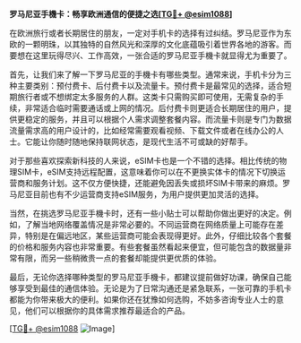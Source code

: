 **罗马尼亚手機卡：畅享欧洲通信的便捷之选[[TG💪+ @esim1088](https://t.me/s/esim1088)]**

在欧洲旅行或者长期居住的朋友，一定对手机卡的选择有过纠结。罗马尼亚作为东欧的一颗明珠，以其独特的自然风光和深厚的文化底蕴吸引着世界各地的游客。而要想在这里玩得尽兴、工作高效，一张合适的罗马尼亚手機卡就显得尤为重要了。

首先，让我们来了解一下罗马尼亚的手機卡有哪些类型。通常来说，手机卡分为三种主要类别：预付费卡、后付费卡以及流量卡。预付费卡是最常见的选择，适合短期旅行者或不想绑定太多服务的人群。这类卡只需购买即可使用，无需复杂的手续，非常适合临时需要通话或上网的情况。后付费卡则更适合长期居住的用户，提供更稳定的服务，并且可以根据个人需求调整套餐内容。而流量卡则是专门为数据流量需求高的用户设计的，比如经常需要观看视频、下载文件或者在线办公的人士。它能让你随时随地保持联网状态，是现代生活不可或缺的好帮手。

对于那些喜欢探索新科技的人来说，eSIM卡也是一个不错的选择。相比传统的物理SIM卡，eSIM支持远程配置，这意味着你可以在不更换实体卡的情况下切换运营商和服务计划。这不仅方便快捷，还能避免因丢失或损坏SIM卡带来的麻烦。罗马尼亚目前也有不少运营商支持eSIM服务，为用户提供更加灵活的选择。

当然，在挑选罗马尼亚手機卡时，还有一些小贴士可以帮助你做出更好的决定。例如，了解当地网络覆盖情况是非常必要的。不同运营商在网络质量上可能存在差异，特别是在偏远地区，某些运营商可能会表现得更好。此外，仔细比较各个套餐的价格和服务内容也非常重要。有些套餐虽然看起来便宜，但可能包含的数据量非常有限，而另一些稍微贵一点的套餐却能提供更优质的体验。

最后，无论你选择哪种类型的罗马尼亚手機卡，都建议提前做好功课，确保自己能够享受到最佳的通信体验。无论是为了日常沟通还是紧急联系，一张可靠的手机卡都能为你带来极大的便利。如果你还在犹豫如何选购，不妨多咨询专业人士的意见，他们可以根据你的具体需求推荐最适合的产品。

[[TG💪+ @esim1088](https://t.me/s/esim1088) ![Image](https://i.postimg.cc/4NQfJmqS/Snipaste-2025-05-13-00-14-12.png)]